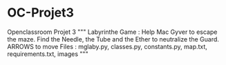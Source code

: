 # OC-Projet3
Openclassroom Projet 3
"""
Labyrinthe Game : Help Mac Gyver to escape the maze.
Find the Needle, the Tube and the Ether to neutralize the Guard.
ARROWS to move
Files : mglaby.py, classes.py, constants.py, map.txt, requirements.txt, images
"""
